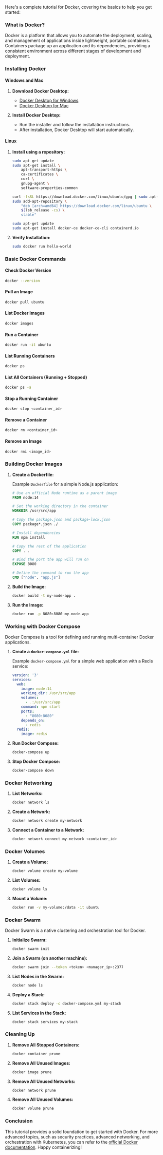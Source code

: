 Here's a complete tutorial for Docker, covering the basics to help you get started:

### What is Docker?

Docker is a platform that allows you to automate the deployment, scaling, and management of applications inside lightweight, portable containers. Containers package up an application and its dependencies, providing a consistent environment across different stages of development and deployment.

### Installing Docker

#### Windows and Mac

1. **Download Docker Desktop:**
   - [Docker Desktop for Windows](https://www.docker.com/products/docker-desktop)
   - [Docker Desktop for Mac](https://www.docker.com/products/docker-desktop)

2. **Install Docker Desktop:**
   - Run the installer and follow the installation instructions.
   - After installation, Docker Desktop will start automatically.

#### Linux

1. **Install using a repository:**
   ```bash
   sudo apt-get update
   sudo apt-get install \
       apt-transport-https \
       ca-certificates \
       curl \
       gnupg-agent \
       software-properties-common

   curl -fsSL https://download.docker.com/linux/ubuntu/gpg | sudo apt-key add -
   sudo add-apt-repository \
       "deb [arch=amd64] https://download.docker.com/linux/ubuntu \
       $(lsb_release -cs) \
       stable"

   sudo apt-get update
   sudo apt-get install docker-ce docker-ce-cli containerd.io
   ```

2. **Verify Installation:**
   ```bash
   sudo docker run hello-world
   ```

### Basic Docker Commands

#### Check Docker Version

```bash
docker --version
```

#### Pull an Image

```bash
docker pull ubuntu
```

#### List Docker Images

```bash
docker images
```

#### Run a Container

```bash
docker run -it ubuntu
```

#### List Running Containers

```bash
docker ps
```

#### List All Containers (Running + Stopped)

```bash
docker ps -a
```

#### Stop a Running Container

```bash
docker stop <container_id>
```

#### Remove a Container

```bash
docker rm <container_id>
```

#### Remove an Image

```bash
docker rmi <image_id>
```

### Building Docker Images

1. **Create a Dockerfile:**
   
   Example `Dockerfile` for a simple Node.js application:

   ```Dockerfile
   # Use an official Node runtime as a parent image
   FROM node:14

   # Set the working directory in the container
   WORKDIR /usr/src/app

   # Copy the package.json and package-lock.json
   COPY package*.json ./

   # Install dependencies
   RUN npm install

   # Copy the rest of the application
   COPY . .

   # Bind the port the app will run on
   EXPOSE 8080

   # Define the command to run the app
   CMD ["node", "app.js"]
   ```

2. **Build the Image:**
   ```bash
   docker build -t my-node-app .
   ```

3. **Run the Image:**
   ```bash
   docker run -p 8080:8080 my-node-app
   ```

### Working with Docker Compose

Docker Compose is a tool for defining and running multi-container Docker applications.

1. **Create a `docker-compose.yml` file:**

   Example `docker-compose.yml` for a simple web application with a Redis service:

   ```yaml
   version: '3'
   services:
     web:
       image: node:14
       working_dir: /usr/src/app
       volumes:
         - .:/usr/src/app
       command: npm start
       ports:
         - "8080:8080"
       depends_on:
         - redis
     redis:
       image: redis
   ```

2. **Run Docker Compose:**
   ```bash
   docker-compose up
   ```

3. **Stop Docker Compose:**
   ```bash
   docker-compose down
   ```

### Docker Networking

1. **List Networks:**
   ```bash
   docker network ls
   ```

2. **Create a Network:**
   ```bash
   docker network create my-network
   ```

3. **Connect a Container to a Network:**
   ```bash
   docker network connect my-network <container_id>
   ```

### Docker Volumes

1. **Create a Volume:**
   ```bash
   docker volume create my-volume
   ```

2. **List Volumes:**
   ```bash
   docker volume ls
   ```

3. **Mount a Volume:**
   ```bash
   docker run -v my-volume:/data -it ubuntu
   ```

### Docker Swarm

Docker Swarm is a native clustering and orchestration tool for Docker.

1. **Initialize Swarm:**
   ```bash
   docker swarm init
   ```

2. **Join a Swarm (on another machine):**
   ```bash
   docker swarm join --token <token> <manager_ip>:2377
   ```

3. **List Nodes in the Swarm:**
   ```bash
   docker node ls
   ```

4. **Deploy a Stack:**
   ```bash
   docker stack deploy -c docker-compose.yml my-stack
   ```

5. **List Services in the Stack:**
   ```bash
   docker stack services my-stack
   ```

### Cleaning Up

1. **Remove All Stopped Containers:**
   ```bash
   docker container prune
   ```

2. **Remove All Unused Images:**
   ```bash
   docker image prune
   ```

3. **Remove All Unused Networks:**
   ```bash
   docker network prune
   ```

4. **Remove All Unused Volumes:**
   ```bash
   docker volume prune
   ```

### Conclusion

This tutorial provides a solid foundation to get started with Docker. For more advanced topics, such as security practices, advanced networking, and orchestration with Kubernetes, you can refer to the [official Docker documentation](https://docs.docker.com/). Happy containerizing!
